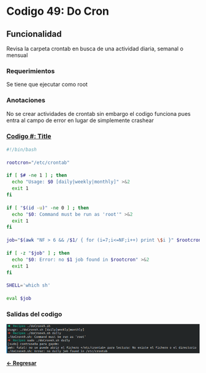 # Codigo 49: Do Cron

## Funcionalidad
Revisa la carpeta crontab en busca de una actividad diaria, semanal o mensual

### **Requerimientos**
Se tiene que ejecutar como root

### **Anotaciones**
No se crear actividades de crontab sin embargo el codigo funciona pues entra al campo de error en lugar de simplemente crashear

### **[Codigo #: Title](doCron49.sh)**

```bash
#!/bin/bash

rootcron="/etc/crontab"

if [ $# -ne 1 ] ; then
  echo "Usage: $0 [daily|weekly|monthly]" >&2
  exit 1
fi

if [ "$(id -u)" -ne 0 ] ; then
  echo "$0: Command must be run as 'root'" >&2
  exit 1
fi

job="$(awk "NF > 6 && /$1/ { for (i=7;i<=NF;i++) print \$i }" $rootcron)"

if [ -z "$job" ] ; then
  echo "$0: Error: no $1 job found in $rootcron" >&2
  exit 1
fi

SHELL='which sh'

eval $job
```

### **Salidas del codigo**

![Salida.png](Salida.png)

**[<- Regresar](../README.md)**
